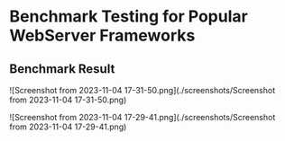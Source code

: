 # Benchmark Testing for Popular WebServer Frameworks

## Benchmark Result

![Screenshot from 2023-11-04 17-31-50.png](./screenshots/Screenshot from 2023-11-04 17-31-50.png)

![Screenshot from 2023-11-04 17-29-41.png](./screenshots/Screenshot from 2023-11-04 17-29-41.png)


